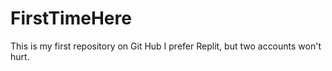 # FirstTimeHere
This is my first repository on Git Hub I prefer Replit, but two accounts won't hurt.
